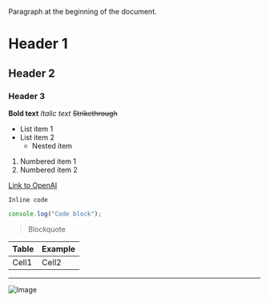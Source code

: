Paragraph at the beginning of the document.

# Header 1

## Header 2

### Header 3

**Bold text**
_Italic text_
~~Strikethrough~~

- List item 1
- List item 2
  - Nested item

1. Numbered item 1
2. Numbered item 2

[Link to OpenAI](https://openai.com)

`Inline code`

```js
console.log("Code block");
```

> Blockquote

| Table | Example |
| ----- | ------- |
| Cell1 | Cell2   |

---

![Image](https://placehold.co/100x100)

